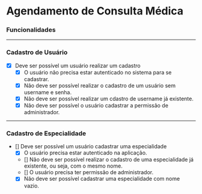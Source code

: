 # Agendamento de Consulta Médica

### **Funcionalidades**

---

### **Cadastro de Usuário**

- [x] Deve ser possível um usuário realizar um cadastro
    - [x] O usuário não precisa estar autenticado no sistema para se cadastrar.
    - [x] Não deve ser possível realizar o cadastro de um usuário sem username e senha.
    - [x] Não deve ser possível realizar um cdastro de username já existente.
    - [x] Não deve ser possível o usuário cadastrar a permissão de administrador.

---

### **Cadastro de Especialidade** 

- [] Deve ser possível um usuário cadastrar uma especialidade
    -  [x] O usuário precisa estar autenticado na aplicação.
    -  [] Não deve ser possível realizar o cadastro de uma especialidade já existente, ou seja, com o mesmo nome.
    -  [] O usuário precisa ter permissão de administrador.
    -  [x] Não deve ser possível cadastrar uma especialidade com nome vazio.